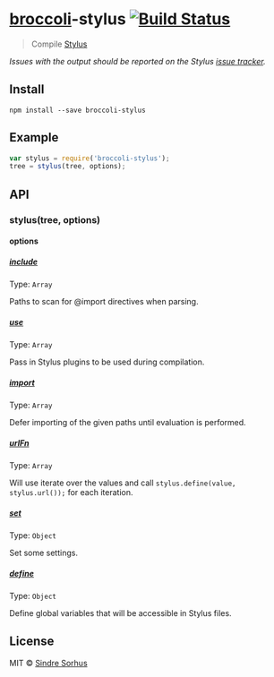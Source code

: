 # [broccoli](https://github.com/joliss/broccoli)-stylus [![Build Status](https://travis-ci.org/sindresorhus/broccoli-stylus.png?branch=master)](https://travis-ci.org/sindresorhus/broccoli-stylus)

> Compile [Stylus](https://github.com/LearnBoost/stylus)

*Issues with the output should be reported on the Stylus [issue tracker](https://github.com/LearnBoost/stylus/issues).*


## Install

```
npm install --save broccoli-stylus
```


## Example

```js
var stylus = require('broccoli-stylus');
tree = stylus(tree, options);
```


## API

### stylus(tree, options)

#### options

##### [include](https://github.com/LearnBoost/stylus/blob/master/docs/js.md#includepath)

Type: `Array`

Paths to scan for @import directives when parsing.

##### [use](https://github.com/LearnBoost/stylus/blob/master/docs/js.md#usefn)

Type: `Array`

Pass in Stylus plugins to be used during compilation.

##### [import](https://github.com/LearnBoost/stylus/blob/master/docs/js.md#importpath)

Type: `Array`

Defer importing of the given paths until evaluation is performed.

##### [urlFn](http://learnboost.github.io/stylus/docs/functions.url.html)

Type: `Array`

Will use iterate over the values and call `stylus.define(value, stylus.url());` for each iteration.

##### [set](https://github.com/LearnBoost/stylus/blob/master/docs/js.md#setsetting-value)

Type: `Object`

Set some settings.

##### [define](https://github.com/LearnBoost/stylus/blob/master/docs/js.md#definename-node)

Type: `Object`

Define global variables that will be accessible in Stylus files.


## License

MIT © [Sindre Sorhus](http://sindresorhus.com)
